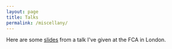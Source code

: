 ```yaml
---
layout: page
title: Talks
permalink: /miscellany/
---
```


Here are some [slides](../assets/html/presentation.html) from a talk I've given at the FCA in London.